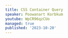 ```yaml
---
title: CSS Container Query
speaker: Poowanart Korbkum
youtube: WpCR96qzCUo
managed: true
published: '2023-10-20'
---
```

